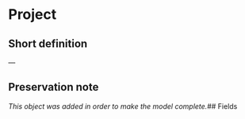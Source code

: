 # Project
## Short definition
—
## Preservation note
*This object was added in order to make the model complete.*## Fields
